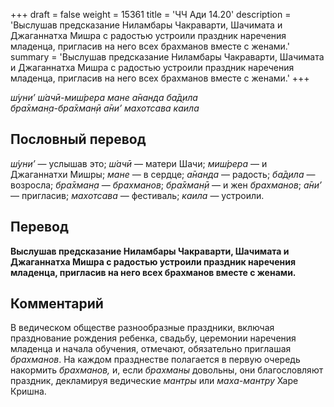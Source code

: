 +++
draft = false
weight = 15361
title = 'ЧЧ Ади 14.20'
description = 'Выслушав предсказание Ниламбары Чакраварти, Шачимата и Джаганнатха Мишра с радостью устроили праздник наречения младенца, пригласив на него всех брахманов вместе с женами.'
summary = 'Выслушав предсказание Ниламбары Чакраварти, Шачимата и Джаганнатха Мишра с радостью устроили праздник наречения младенца, пригласив на него всех брахманов вместе с женами.'
+++

_ш́уни’ ш́ачӣ-миш́рера мане а̄нанда ба̄д̣ила  
бра̄хман̣а-бра̄хман̣ӣ а̄ни’ махотсава каила_

## Пословный перевод

_ш́уни’_ — услышав это; _ш́ачӣ_ — матери Шачи; _миш́рера_ — и Джаганнатхи Мишры; _мане_ — в сердце; _а̄нанда_ — радость; _ба̄д̣ила_ — возросла; _бра̄хман̣а_ — _брахманов_; _бра̄хман̣ӣ_ — и жен _брахманов_; _а̄ни’_ — пригласив; _махотсава_ — фестиваль; _каила_ — устроили.

## Перевод

**Выслушав предсказание Ниламбары Чакраварти, Шачимата и Джаганнатха Мишра с радостью устроили праздник наречения младенца, пригласив на него всех брахманов вместе с женами.**

## Комментарий

В ведическом обществе разнообразные праздники, включая празднование рождения ребенка, свадьбу, церемонии наречения младенца и начала обучения, отмечают, обязательно приглашая _брахманов_. На каждом празднестве полагается в первую очередь накормить _брахманов,_ и, если _брахманы_ довольны, они благословляют праздник, декламируя ведические _мантры_ или _маха-мантру_ Харе Кришна.
